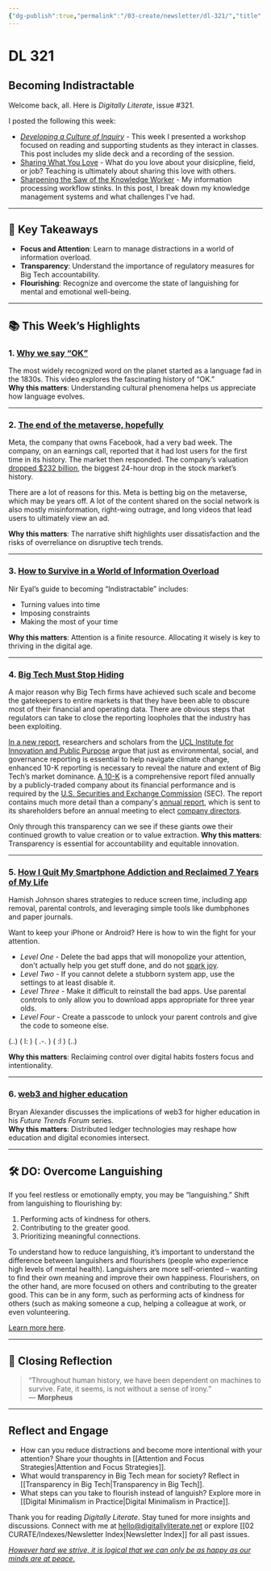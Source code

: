 ```yaml
---
{"dg-publish":true,"permalink":"/03-create/newsletter/dl-321/","title":"Becoming Indistractable","tags":["data","disinformation","education","facebook","futures","identity","privacy","social-media"]}
---
```



# DL 321

## Becoming Indistractable

Welcome back, all. Here is _Digitally Literate_, issue #321.

I posted the following this week:

- _[Developing a Culture of Inquiry](https://wiobyrne.com/developing-a-culture-of-inquiry/)_ - This week I presented a workshop focused on reading and supporting students as they interact in classes. This post includes my slide deck and a recording of the session.
- [Sharing What You Love](https://wiobyrne.com/sharing-what-you-love/) - What do you love about your disicpline, field, or job? Teaching is ultimately about sharing this love with others.
- [Sharpening the Saw of the Knowledge Worker](https://wiobyrne.com/sharpening-the-saw-of-the-knowledge-worker/) - My information processing workflow stinks. In this post, I break down my knowledge management systems and what challenges I've had.

---

## 🔖 Key Takeaways

- **Focus and Attention**: Learn to manage distractions in a world of information overload.  
- **Transparency**: Understand the importance of regulatory measures for Big Tech accountability.  
- **Flourishing**: Recognize and overcome the state of languishing for mental and emotional well-being.

---

## 📚 This Week’s Highlights

### 1. **[Why we say “OK”](https://www.youtube.com/watch?v=1UnIDL-eHOs)**  
The most widely recognized word on the planet started as a language fad in the 1830s. This video explores the fascinating history of “OK.”  
**Why this matters**: Understanding cultural phenomena helps us appreciate how language evolves.

---

### 2. **[The end of the metaverse, hopefully](https://www.bbc.com/future/article/20220128-the-country-inoculating-against-disinformation)**  
Meta, the company that owns Facebook, had a very bad week. The company, on an earnings call, reported that it had lost users for the first time in its history. The market then responded. The company’s valuation [dropped $232 billion](https://www.cnbc.com/2022-02-03/facebooks-232billion-drop-in-value-sets-all-time-record.html), the biggest 24-hour drop in the stock market’s history.

There are a lot of reasons for this. Meta is betting big on the metaverse, which may be years off. A lot of the content shared on the social network is also mostly misinformation, right-wing outrage, and long videos that lead users to ultimately view an ad.

**Why this matters**: The narrative shift highlights user dissatisfaction and the risks of overreliance on disruptive tech trends.

---

### 3. **[How to Survive in a World of Information Overload](https://www.nirandfar.com/dealing-with-information-overload#)**  
Nir Eyal’s guide to becoming “Indistractable” includes:  

- Turning values into time  
- Imposing constraints  
- Making the most of your time  

**Why this matters**: Attention is a finite resource. Allocating it wisely is key to thriving in the digital age.

---

### 4. **[Big Tech Must Stop Hiding](https://www.project-syndicate.org/commentary/end-big-tech-financial-disclosures-free-pass-by-mariana-mazzucato-and-ilan-strauss-2022-01)**  
A major reason why Big Tech firms have achieved such scale and become the gatekeepers to entire markets is that they have been able to obscure most of their financial and operating data. There are obvious steps that regulators can take to close the reporting loopholes that the industry has been exploiting.

[In a new report](https://www.ucl.ac.uk/bartlett/public-purpose/publications/2021/dec/crouching-tiger-hidden-dragons), researchers and scholars from the [UCL Institute for Innovation and Public Purpose](https://www.ucl.ac.uk/bartlett/public-purpose/) argue that just as environmental, social, and governance reporting is essential to help navigate climate change, enhanced 10-K reporting is necessary to reveal the nature and extent of Big Tech’s market dominance. [A 10-K](https://en.wikipedia.org/wiki/Form_10-K) is a comprehensive report filed annually by a publicly-traded company about its financial performance and is required by the [U.S. Securities and Exchange Commission](https://www.investopedia.com/terms/s/sec.asp) (SEC). The report contains much more detail than a company's [annual report](https://www.investopedia.com/terms/a/annualreport.asp), which is sent to its shareholders before an annual meeting to elect [company directors](https://www.investopedia.com/terms/b/boardofdirectors.asp).

Only through this transparency can we see if these giants owe their continued growth to value creation or to value extraction.
**Why this matters**: Transparency is essential for accountability and equitable innovation.

---

### 5. **[How I Quit My Smartphone Addiction and Reclaimed 7 Years of My Life](https://betterhumans.pub/how-i-quit-my-smartphone-addiction-and-reclaimed-10-years-of-my-life-57f4bfb1bbab)**  
Hamish Johnson shares strategies to reduce screen time, including app removal, parental controls, and leveraging simple tools like dumbphones and paper journals.  

Want to keep your iPhone or Android? Here is how to win the fight for your attention.

- _Level One_ - Delete the bad apps that will monopolize your attention, don't actually help you get stuff done, and do not [spark joy](https://konmari.com/marie-kondo-rules-of-tidying-sparks-joy/).
- _Level Two_ - If you cannot delete a stubborn system app, use the settings to at least disable it.
- _Level Three_ - Make it difficult to reinstall the bad apps. Use parental controls to only allow you to download apps appropriate for three year olds.
- _Level Four_ - Create a passcode to unlock your parent controls and give the code to someone else.

(..) ( l: ) ( .-. ) ( :l ) (..)

**Why this matters**: Reclaiming control over digital habits fosters focus and intentionality.

---

### 6. **[web3 and higher education](https://www.youtube.com/watch?v=9IU_4bTPOUE&list=PLlcx8yl6hlPC3QjlbIHzxGqCP3qRa0zcg&index=3)**  
Bryan Alexander discusses the implications of web3 for higher education in his _Future Trends Forum_ series.  
**Why this matters**: Distributed ledger technologies may reshape how education and digital economies intersect.

---

## 🛠️ DO: Overcome Languishing  

If you feel restless or emotionally empty, you may be “languishing.” Shift from languishing to flourishing by:  

1. Performing acts of kindness for others.  
2. Contributing to the greater good.  
3. Prioritizing meaningful connections.  

To understand how to reduce languishing, it’s important to understand the difference between languishers and flourishers (people who experience high levels of mental health). Languishers are more self-oriented – wanting to find their own meaning and improve their own happiness. Flourishers, on the other hand, are more focused on others and contributing to the greater good. This can be in any form, such as performing acts of kindness for others (such as making someone a cup, helping a colleague at work, or even volunteering.

[Learn more here](https://theconversation.com/languishing-what-to-do-if-youre-feeling-restless-apathetic-or-empty-174994).

---

## 🌟 Closing Reflection

> “Throughout human history, we have been dependent on machines to survive. Fate, it seems, is not without a sense of irony.”  
> — **Morpheus**

---

## Reflect and Engage

- How can you reduce distractions and become more intentional with your attention? Share your thoughts in [[Attention and Focus Strategies\|Attention and Focus Strategies]].  
- What would transparency in Big Tech mean for society? Reflect in [[Transparency in Big Tech\|Transparency in Big Tech]].  
- What steps can you take to flourish instead of languish? Explore more in [[Digital Minimalism in Practice\|Digital Minimalism in Practice]].  

Thank you for reading _Digitally Literate_. Stay tuned for more insights and discussions. Connect with me at [hello@digitallyliterate.net](mailto:hello@digitallyliterate.net) or explore [[02 CURATE/Indexes/Newsletter Index\|Newsletter Index]] for all past issues.

_[However hard we strive, it is logical that we can only be as happy as our minds are at peace.](https://www.theschooloflife.com/thebookoflife/eastern-vs-western-views-of-happiness/)_